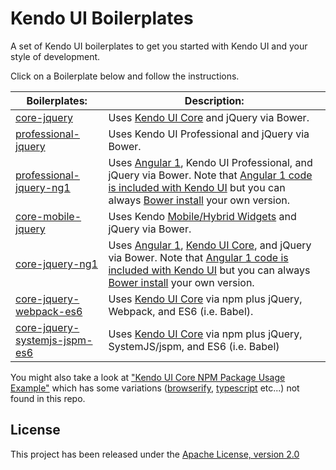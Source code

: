 # Kendo UI Boilerplates

A set of Kendo UI boilerplates to get you started with Kendo UI and your style of development.

Click on a Boilerplate below and follow the instructions.

Boilerplates: | Description:
------------ | -------------
[core-jquery](core-jquery/) | Uses [Kendo UI Core](https://github.com/telerik/kendo-ui-core) and jQuery via Bower.
[professional-jquery](professional-jquery/)  |  Uses Kendo UI Professional and jQuery via Bower.
[professional-jquery-ng1](professional-jquery-ng1/) | Uses [Angular 1](http://www.telerik.com/kendo-ui/angularjs-and-kendo-ui-framework-integration), Kendo UI Professional, and jQuery via Bower. Note that [Angular 1 code is included with Kendo UI](http://kendo.cdn.telerik.com/2016.1.226/js/angular.min.js) but you can always [Bower install](https://github.com/angular/bower-angular) your own version.
[core-mobile-jquery](core-mobile-jquery/) | Uses Kendo [Mobile/Hybrid Widgets](http://demos.telerik.com/kendo-ui/m/index) and jQuery via Bower.
[core-jquery-ng1](core-jquery-ng1/) | Uses [Angular 1](http://www.telerik.com/kendo-ui/angularjs-and-kendo-ui-framework-integration), [Kendo UI Core](https://github.com/telerik/kendo-ui-core), and jQuery via Bower. Note that [Angular 1 code is included with Kendo UI](http://kendo.cdn.telerik.com/2016.1.226/js/angular.min.js) but you can always [Bower install](https://github.com/angular/bower-angular) your own version.
[core-jquery-webpack-es6](core-jquery-webpack-es6/) | Uses [Kendo UI Core](https://github.com/telerik/kendo-ui-core) via npm plus jQuery, Webpack, and ES6 (i.e. Babel).
[core-jquery-systemjs-jspm-es6](core-jquery-systemjs-jspm-es6/) | Uses [Kendo UI Core](https://github.com/telerik/kendo-ui-core) via npm plus jQuery, SystemJS/jspm, and ES6 (i.e. Babel)

You might also take a look at ["Kendo UI Core NPM Package Usage Example"](https://github.com/telerik/kendo-ui-npm-example) which has some variations ([browserify](http://browserify.org/), [typescript](https://www.typescriptlang.org/) etc...) not found in this repo.

## License

This project has been released under the [Apache License, version 2.0](http://www.apache.org/licenses/LICENSE-2.0.html)
